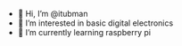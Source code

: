 - 👋 Hi, I’m @itubman
- 👀 I’m interested in basic digital electronics
- 🌱 I’m currently learning raspberry pi


<!---
itubman/itubman is a ✨ special ✨ repository because its `README.md` (this file) appears on your GitHub profile.
You can click the Preview link to take a look at your changes.
--->

